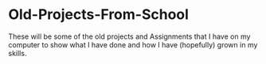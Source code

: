 # Old-Projects-From-School
These will be some of the old projects and Assignments that I have on my computer to show what I have done and how I have (hopefully) grown in my skills.
